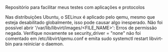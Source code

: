 Repositório para facilitar meus testes com aplicações e protocolos






Nas distribuições Ubuntu, o SELinux é aplicado pelo qemu, mesmo que esteja desabilitado globalmente, isso pode causar algo inesperado. Não foi possível abrir '/var/lib/libvirt/images/<FILE_NAME>': Erros de permissão negada. Verifique novamente se security_driver = "none" não foi comentado em /etc/libvirt/qemu.conf e emita sudo systemctl restart libvirt-bin para reiniciar o daemon.